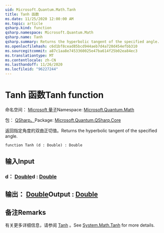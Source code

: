 ```yaml
---
uid: Microsoft.Quantum.Math.Tanh
title: Tanh 函数
ms.date: 11/25/2020 12:00:00 AM
ms.topic: article
qsharp.kind: function
qsharp.namespace: Microsoft.Quantum.Math
qsharp.name: Tanh
qsharp.summary: Returns the hyperbolic tangent of the specified angle.
ms.openlocfilehash: c6d1bf8cead85bcd944aeb7d4a720d454efbb310
ms.sourcegitcommit: a87c1aa8e7453360025e47ba614f25b02ea84ec3
ms.translationtype: MT
ms.contentlocale: zh-CN
ms.lasthandoff: 11/26/2020
ms.locfileid: "96227244"
---
```

# <a name="tanh-function"></a><span data-ttu-id="99092-102">Tanh 函数</span><span class="sxs-lookup"><span data-stu-id="99092-102">Tanh function</span></span>

<span data-ttu-id="99092-103">命名空间： [Microsoft 量子](xref:Microsoft.Quantum.Math)</span><span class="sxs-lookup"><span data-stu-id="99092-103">Namespace: [Microsoft.Quantum.Math](xref:Microsoft.Quantum.Math)</span></span>

<span data-ttu-id="99092-104">包： [QSharp。](https://nuget.org/packages/Microsoft.Quantum.QSharp.Core)</span><span class="sxs-lookup"><span data-stu-id="99092-104">Package: [Microsoft.Quantum.QSharp.Core](https://nuget.org/packages/Microsoft.Quantum.QSharp.Core)</span></span>


<span data-ttu-id="99092-105">返回指定角度的双曲正切值。</span><span class="sxs-lookup"><span data-stu-id="99092-105">Returns the hyperbolic tangent of the specified angle.</span></span>

```qsharp
function Tanh (d : Double) : Double
```


## <a name="input"></a><span data-ttu-id="99092-106">输入</span><span class="sxs-lookup"><span data-stu-id="99092-106">Input</span></span>

### <a name="d--double"></a><span data-ttu-id="99092-107">d： [Double](xref:microsoft.quantum.lang-ref.double)</span><span class="sxs-lookup"><span data-stu-id="99092-107">d : [Double](xref:microsoft.quantum.lang-ref.double)</span></span>





## <a name="output--double"></a><span data-ttu-id="99092-108">输出： [Double](xref:microsoft.quantum.lang-ref.double)</span><span class="sxs-lookup"><span data-stu-id="99092-108">Output : [Double](xref:microsoft.quantum.lang-ref.double)</span></span>



## <a name="remarks"></a><span data-ttu-id="99092-109">备注</span><span class="sxs-lookup"><span data-stu-id="99092-109">Remarks</span></span>

<span data-ttu-id="99092-110">有关更多详细信息，请参阅 [Tanh](https://docs.microsoft.com/dotnet/api/system.math.tanh) 。</span><span class="sxs-lookup"><span data-stu-id="99092-110">See [System.Math.Tanh](https://docs.microsoft.com/dotnet/api/system.math.tanh) for more details.</span></span>